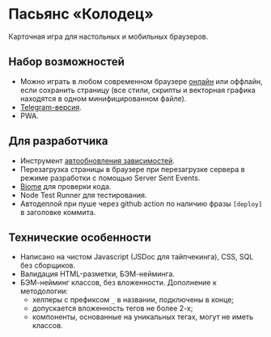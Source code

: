 # Пасьянс «Колодец»

Карточная игра для настольных и мобильных браузеров.

## Набор возможностей

- Можно играть в любом современном браузере [онлайн](https://well.efiand.ru) или оффлайн, если сохранить страницу (все стили, скрипты и векторная графика находятся в одном минифицированном файле).
- [Telegram-версия](https://t.me/WellCardGameBot).
- PWA.

## Для разработчика

- Инструмент [aвтообновления зависимостей](tools/upgrade.js).
- Перезагрузка страницы в браузере при перезагрузке сервера в режиме разработки с помощью Server Sent Events.
- [Biome](https://biomejs.dev/) для проверки кода.
- Node Test Runner для тестирования.
- Автодеплой при пуше через github action по наличию фразы `[deploy]` в заголовке коммита.

## Технические особенности

- Написано на чистом Javascript (JSDoc для тайпчекинга), CSS, SQL без сборщиков.
- Валидация HTML-разметки, БЭМ-нейминга.
- БЭМ-нейминг классов, без вложенности. Дополнение к методологии:
  - хелперы с префиксом `_` в названии, подключены в конце;
  - допускается вложенность тегов не более 2-х;
  - компоненты, основанные на уникальных тегах, могут не иметь классов.
